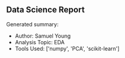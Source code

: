 ## Data Science Report

Generated summary:

- Author: Samuel Young
- Analysis Topic: EDA
- Tools Used: ['numpy', 'PCA', 'scikit-learn']
